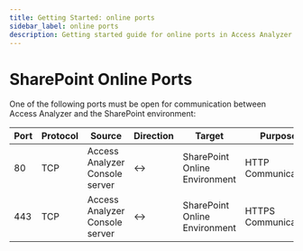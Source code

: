 ```yaml
---
title: Getting Started: online ports
sidebar_label: online ports
description: Getting started guide for online ports in Access Analyzer including setup instructions and initial configuration steps.
---
```


# SharePoint Online Ports

One of the following ports must be open for communication between Access Analyzer and the SharePoint
environment:

| Port | Protocol | Source                         | Direction | Target                        | Purpose             |
| ---- | -------- | ------------------------------ | --------- | ----------------------------- | ------------------- |
| 80   | TCP      | Access Analyzer Console server | ↔        | SharePoint Online Environment | HTTP Communication  |
| 443  | TCP      | Access Analyzer Console server | ↔        | SharePoint Online Environment | HTTPS Communication |
